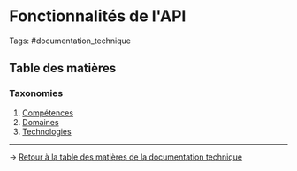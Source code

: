 # Fonctionnalités de l'API
Tags: #documentation_technique

## Table des matières
### Taxonomies
1. [Compétences](/documentation_technique/fonctionnalites-api/taxonomie-competences.md)
2. [Domaines](/documentation_technique/fonctionnalites-api/taxonomie-domaines.md)
3. [Technologies](/documentation_technique/fonctionnalites-api/taxonomie-technologies.md)

---
→ [Retour à la table des matières de la documentation technique](/documentation_technique/index.md)
